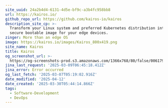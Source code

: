 ```yaml
---
site_uuid: 24a2b4d4-6131-4d5e-bf9c-a3b4fc958bb8
url: https://kairos.io/
github_repo_url: https://github.com/kairos-io/kairos
description_site_cp: >-
  Transform your Linux system and preferred Kubernetes distribution into a
  secure bootable image for your edge devices.
zinger: More than an edge OS
image: https://kairos.io/images/Kairos_800x419.png
site_name: Kairos
title: Kairos
og_screenshot_url: >-
  https://og-screenshots-prod.s3.amazonaws.com/1366x768/80/false/006179cc11c839f9d2eaaaa25482116cdc3f779fcfc607fde617a13a504768e8.jpeg
jina_last_request: '2025-03-09T06:45:18.412Z'
jina_error: Error occurred
og_last_fetch: '2025-03-07T05:19:02.916Z'
date_modified: '2025-04-12'
date_created: '2025-03-30T05:44:14.866Z'
tags:
  - Software-Development
  - DevOps
---
```














